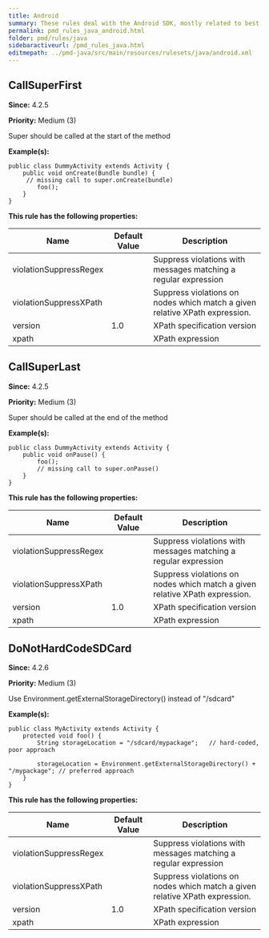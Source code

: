 ```yaml
---
title: Android
summary: These rules deal with the Android SDK, mostly related to best practices. To get better results, make sure that the auxclasspath is defined for type resolution to work.
permalink: pmd_rules_java_android.html
folder: pmd/rules/java
sidebaractiveurl: /pmd_rules_java.html
editmepath: ../pmd-java/src/main/resources/rulesets/java/android.xml
---
```

## CallSuperFirst
**Since:** 4.2.5

**Priority:** Medium (3)

Super should be called at the start of the method

**Example(s):**
```
public class DummyActivity extends Activity {
	public void onCreate(Bundle bundle) {
     // missing call to super.onCreate(bundle)
		foo();
	}
}
```

**This rule has the following properties:**

|Name|Default Value|Description|
|----|-------------|-----------|
|violationSuppressRegex||Suppress violations with messages matching a regular expression|
|violationSuppressXPath||Suppress violations on nodes which match a given relative XPath expression.|
|version|1.0|XPath specification version|
|xpath||XPath expression|

## CallSuperLast
**Since:** 4.2.5

**Priority:** Medium (3)

Super should be called at the end of the method

**Example(s):**
```
public class DummyActivity extends Activity {
	public void onPause() {
		foo();
		// missing call to super.onPause()
	}
}
```

**This rule has the following properties:**

|Name|Default Value|Description|
|----|-------------|-----------|
|violationSuppressRegex||Suppress violations with messages matching a regular expression|
|violationSuppressXPath||Suppress violations on nodes which match a given relative XPath expression.|
|version|1.0|XPath specification version|
|xpath||XPath expression|

## DoNotHardCodeSDCard
**Since:** 4.2.6

**Priority:** Medium (3)

Use Environment.getExternalStorageDirectory() instead of "/sdcard"

**Example(s):**
```
public class MyActivity extends Activity {
	protected void foo() {
		String storageLocation = "/sdcard/mypackage";	// hard-coded, poor approach

		storageLocation = Environment.getExternalStorageDirectory() + "/mypackage"; // preferred approach
	}
}
```

**This rule has the following properties:**

|Name|Default Value|Description|
|----|-------------|-----------|
|violationSuppressRegex||Suppress violations with messages matching a regular expression|
|violationSuppressXPath||Suppress violations on nodes which match a given relative XPath expression.|
|version|1.0|XPath specification version|
|xpath||XPath expression|

